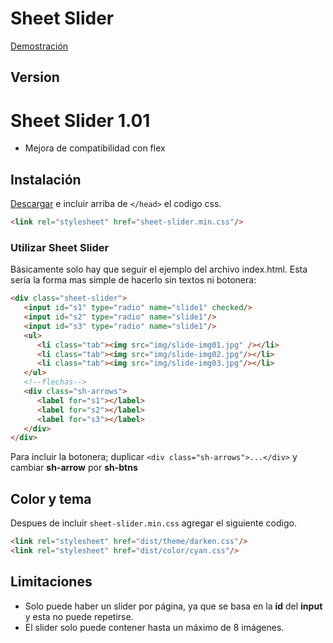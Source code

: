 # Sheet Slider

[Demostración](http://zkreations.github.io/SheetSlider/)

## Version 

# Sheet Slider 1.01

* Mejora de compatibilidad con flex

## Instalación

[Descargar](https://github.com/zkreations/SheetSlider/archive/master.zip) e incluir arriba de `</head>` el codigo css.

```html
<link rel="stylesheet" href="sheet-slider.min.css"/>
```

### Utilizar Sheet Slider

Básicamente solo hay que seguir el ejemplo del archivo index.html. Esta sería la forma mas simple de hacerlo sin textos ni botonera:

```html
<div class="sheet-slider">
   <input id="s1" type="radio" name="slide1" checked/>
   <input id="s2" type="radio" name="slide1"/>
   <input id="s3" type="radio" name="slide1"/>
   <ul>
      <li class="tab"><img src="img/slide-img01.jpg" /></li>
      <li class="tab"><img src="img/slide-img02.jpg"/></li>
      <li class="tab"><img src="img/slide-img03.jpg"/></li>
   </ul>
   <!--flechas-->
   <div class="sh-arrows">
      <label for="s1"></label>
      <label for="s2"></label>
      <label for="s3"></label>
   </div>
</div>
```
Para incluir la botonera; duplicar `<div class="sh-arrows">...</div>` y cambiar **sh-arrow** por **sh-btns**

## Color y tema

Despues de incluir `sheet-slider.min.css` agregar el siguiente codigo.
```html
<link rel="stylesheet" href="dist/theme/darken.css"/>
<link rel="stylesheet" href="dist/color/cyan.css"/>
```

## Limitaciones

* Solo puede haber un slider por página, ya que se basa en la **id** del **input** y esta no puede repetirse.
* El slider solo puede contener hasta un máximo de 8 imágenes.